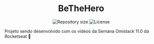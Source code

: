 <h1 align="center">BeTheHero</h1>

<p align="center">
 <img alt="Repository size" src="https://img.shields.io/github/repo-size/luizeduul/DevRadar">
 <img alt="License" src="https://img.shields.io/badge/license-MIT-brightgreen">
</p>

<p>Projeto sendo desenvolvido com os vídeos da Semana Omistack 11.0 da Rocketseat 🚀</p>
